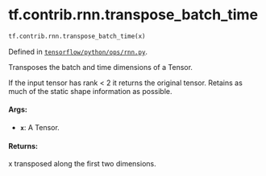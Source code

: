 <div itemscope itemtype="http://developers.google.com/ReferenceObject">
<meta itemprop="name" content="tf.contrib.rnn.transpose_batch_time" />
<meta itemprop="path" content="Stable" />
</div>

# tf.contrib.rnn.transpose_batch_time

``` python
tf.contrib.rnn.transpose_batch_time(x)
```



Defined in [`tensorflow/python/ops/rnn.py`](https://www.tensorflow.org/code/tensorflow/python/ops/rnn.py).

Transposes the batch and time dimensions of a Tensor.

If the input tensor has rank < 2 it returns the original tensor. Retains as
much of the static shape information as possible.

#### Args:

* <b>`x`</b>: A Tensor.


#### Returns:

x transposed along the first two dimensions.